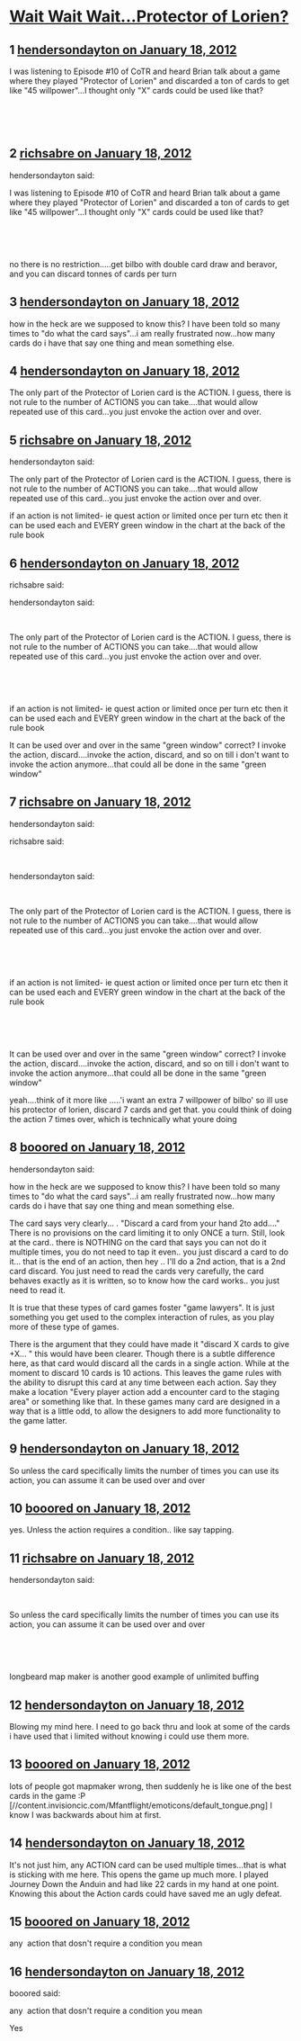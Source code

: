 # [Wait Wait Wait...Protector of Lorien?](https://community.fantasyflightgames.com/topic/59163-wait-wait-waitprotector-of-lorien/)

## 1 [hendersondayton on January 18, 2012](https://community.fantasyflightgames.com/topic/59163-wait-wait-waitprotector-of-lorien/?do=findComment&comment=581193)

I was listening to Episode #10 of CoTR and heard Brian talk about a game where they played "Protector of Lorien" and discarded a ton of cards to get like "45 willpower"...I thought only "X" cards could be used like that?

 

 

## 2 [richsabre on January 18, 2012](https://community.fantasyflightgames.com/topic/59163-wait-wait-waitprotector-of-lorien/?do=findComment&comment=581194)

hendersondayton said:

I was listening to Episode #10 of CoTR and heard Brian talk about a game where they played "Protector of Lorien" and discarded a ton of cards to get like "45 willpower"...I thought only "X" cards could be used like that?

 

 



no there is no restriction.....get bilbo with double card draw and beravor, and you can discard tonnes of cards per turn

## 3 [hendersondayton on January 18, 2012](https://community.fantasyflightgames.com/topic/59163-wait-wait-waitprotector-of-lorien/?do=findComment&comment=581197)

how in the heck are we supposed to know this? I have been told so many times to "do what the card says"...i am really frustrated now...how many cards do i have that say one thing and mean something else.

## 4 [hendersondayton on January 18, 2012](https://community.fantasyflightgames.com/topic/59163-wait-wait-waitprotector-of-lorien/?do=findComment&comment=581198)

The only part of the Protector of Lorien card is the ACTION. I guess, there is not rule to the number of ACTIONS you can take....that would allow repeated use of this card...you just envoke the action over and over.

## 5 [richsabre on January 18, 2012](https://community.fantasyflightgames.com/topic/59163-wait-wait-waitprotector-of-lorien/?do=findComment&comment=581201)

hendersondayton said:

The only part of the Protector of Lorien card is the ACTION. I guess, there is not rule to the number of ACTIONS you can take....that would allow repeated use of this card...you just envoke the action over and over.



if an action is not limited- ie quest action or limited once per turn etc then it can be used each and EVERY green window in the chart at the back of the rule book

## 6 [hendersondayton on January 18, 2012](https://community.fantasyflightgames.com/topic/59163-wait-wait-waitprotector-of-lorien/?do=findComment&comment=581202)

richsabre said:

hendersondayton said:

 

The only part of the Protector of Lorien card is the ACTION. I guess, there is not rule to the number of ACTIONS you can take....that would allow repeated use of this card...you just envoke the action over and over.

 

 

if an action is not limited- ie quest action or limited once per turn etc then it can be used each and EVERY green window in the chart at the back of the rule book



It can be used over and over in the same "green window" correct? I invoke the action, discard....invoke the action, discard, and so on till i don't want to invoke the action anymore...that could all be done in the same "green window"

## 7 [richsabre on January 18, 2012](https://community.fantasyflightgames.com/topic/59163-wait-wait-waitprotector-of-lorien/?do=findComment&comment=581206)

hendersondayton said:

richsabre said:

 

hendersondayton said:

 

The only part of the Protector of Lorien card is the ACTION. I guess, there is not rule to the number of ACTIONS you can take....that would allow repeated use of this card...you just envoke the action over and over.

 

 

if an action is not limited- ie quest action or limited once per turn etc then it can be used each and EVERY green window in the chart at the back of the rule book

 

 

It can be used over and over in the same "green window" correct? I invoke the action, discard....invoke the action, discard, and so on till i don't want to invoke the action anymore...that could all be done in the same "green window"



yeah....think of it more like .....'i want an extra 7 willpower of bilbo' so ill use his protector of lorien, discard 7 cards and get that. you could think of doing the action 7 times over, which is technically what youre doing

## 8 [booored on January 18, 2012](https://community.fantasyflightgames.com/topic/59163-wait-wait-waitprotector-of-lorien/?do=findComment&comment=581209)

hendersondayton said:

how in the heck are we supposed to know this? I have been told so many times to "do what the card says"...i am really frustrated now...how many cards do i have that say one thing and mean something else.



The card says very clearly... . "Discard a card from your hand 2to add...." There is no provisions on the card limiting it to only ONCE a turn. Still, look at the card.. there is NOTHING on the card that says you can not do it multiple times, you do not need to tap it even.. you just discard a card to do it... that is the end of an action, then hey .. I'll do a 2nd action, that is a 2nd card discard. You just need to read the cards very carefully, the card behaves exactly as it is written, so to know how the card works.. you just need to read it.

It is true that these types of card games foster "game lawyers". It is just something you get used to the complex interaction of rules, as you play more of these type of games.

There is the argument that they could have made it "discard X cards to give +X... " this would have been clearer. Though there is a subtle difference here, as that card would discard all the cards in a single action. While at the moment to discard 10 cards is 10 actions. This leaves the game rules with the ability to disrupt this card at any time between each action. Say they make a location "Every player action add a encounter card to the staging area" or something like that. In these games many card are designed in a way that is a little odd, to allow the designers to add more functionality to the game latter.

## 9 [hendersondayton on January 18, 2012](https://community.fantasyflightgames.com/topic/59163-wait-wait-waitprotector-of-lorien/?do=findComment&comment=581213)

So unless the card specifically limits the number of times you can use its action, you can assume it can be used over and over

## 10 [booored on January 18, 2012](https://community.fantasyflightgames.com/topic/59163-wait-wait-waitprotector-of-lorien/?do=findComment&comment=581217)

yes. Unless the action requires a condition.. like say tapping.

## 11 [richsabre on January 18, 2012](https://community.fantasyflightgames.com/topic/59163-wait-wait-waitprotector-of-lorien/?do=findComment&comment=581219)

hendersondayton said:

 

So unless the card specifically limits the number of times you can use its action, you can assume it can be used over and over

 

 

longbeard map maker is another good example of unlimited buffing

## 12 [hendersondayton on January 18, 2012](https://community.fantasyflightgames.com/topic/59163-wait-wait-waitprotector-of-lorien/?do=findComment&comment=581223)

Blowing my mind here. I need to go back thru and look at some of the cards i have used that i limited without knowing i could use them more.

## 13 [booored on January 18, 2012](https://community.fantasyflightgames.com/topic/59163-wait-wait-waitprotector-of-lorien/?do=findComment&comment=581226)

lots of people got mapmaker wrong, then suddenly he is like one of the best cards in the game :P [//content.invisioncic.com/Mfantflight/emoticons/default_tongue.png] I know I was backwards about him at first.

## 14 [hendersondayton on January 18, 2012](https://community.fantasyflightgames.com/topic/59163-wait-wait-waitprotector-of-lorien/?do=findComment&comment=581229)

It's not just him, any ACTION card can be used multiple times...that is what is sticking with me here. This opens the game up much more. I played Journey Down the Anduin and had like 22 cards in my hand at one point. Knowing this about the Action cards could have saved me an ugly defeat.

## 15 [booored on January 18, 2012](https://community.fantasyflightgames.com/topic/59163-wait-wait-waitprotector-of-lorien/?do=findComment&comment=581245)

any  action that dosn't require a condition you mean

## 16 [hendersondayton on January 18, 2012](https://community.fantasyflightgames.com/topic/59163-wait-wait-waitprotector-of-lorien/?do=findComment&comment=581258)

booored said:

any  action that dosn't require a condition you mean



Yes

